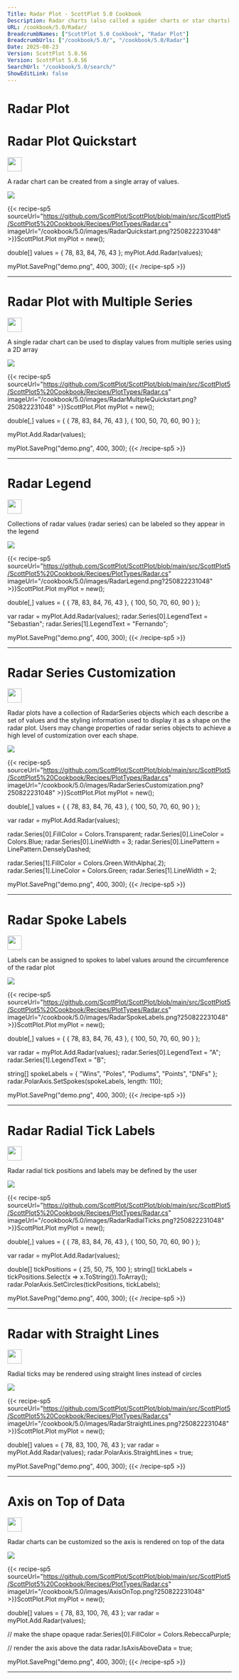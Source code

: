 ```yaml
---
Title: Radar Plot - ScottPlot 5.0 Cookbook
Description: Radar charts (also called a spider charts or star charts) represent multi-axis data as a 2D shape on axes arranged circularly around a center point.
URL: /cookbook/5.0/Radar/
BreadcrumbNames: ["ScottPlot 5.0 Cookbook", "Radar Plot"]
BreadcrumbUrls: ["/cookbook/5.0/", "/cookbook/5.0/Radar"]
Date: 2025-08-23
Version: ScottPlot 5.0.56
Version: ScottPlot 5.0.56
SearchUrl: "/cookbook/5.0/search/"
ShowEditLink: false
---
```


<h1>Radar Plot</h1>


<div class='d-flex align-items-center mt-5'>
<h1 class='me-2 text-dark my-0 border-0'>Radar Plot Quickstart</h1>
<a href='/cookbook/5.0/Radar/RadarQuickstart' target='_blank'>
<img src='/images/icons/new-window.svg' style='height: 2rem;' class='new-window-icon'>
</a>
</div>

A radar chart can be created from a single array of values.

[![](/cookbook/5.0/images/RadarQuickstart.png?250822231048)](/cookbook/5.0/images/RadarQuickstart.png?250822231048)

{{< recipe-sp5 sourceUrl="https://github.com/ScottPlot/ScottPlot/blob/main/src/ScottPlot5/ScottPlot5%20Cookbook/Recipes/PlotTypes/Radar.cs" imageUrl="/cookbook/5.0/images/RadarQuickstart.png?250822231048" >}}ScottPlot.Plot myPlot = new();

double[] values = { 78, 83, 84, 76, 43 };
myPlot.Add.Radar(values);

myPlot.SavePng("demo.png", 400, 300);
{{< /recipe-sp5 >}}

<hr class='my-5 invisible'>



<div class='d-flex align-items-center mt-5'>
<h1 class='me-2 text-dark my-0 border-0'>Radar Plot with Multiple Series</h1>
<a href='/cookbook/5.0/Radar/RadarMultipleQuickstart' target='_blank'>
<img src='/images/icons/new-window.svg' style='height: 2rem;' class='new-window-icon'>
</a>
</div>

A single radar chart can be used to display values from multiple series using a 2D array

[![](/cookbook/5.0/images/RadarMultipleQuickstart.png?250822231048)](/cookbook/5.0/images/RadarMultipleQuickstart.png?250822231048)

{{< recipe-sp5 sourceUrl="https://github.com/ScottPlot/ScottPlot/blob/main/src/ScottPlot5/ScottPlot5%20Cookbook/Recipes/PlotTypes/Radar.cs" imageUrl="/cookbook/5.0/images/RadarMultipleQuickstart.png?250822231048" >}}ScottPlot.Plot myPlot = new();

double[,] values = {
    { 78,  83, 84, 76, 43 },
    { 100, 50, 70, 60, 90 }
};

myPlot.Add.Radar(values);

myPlot.SavePng("demo.png", 400, 300);
{{< /recipe-sp5 >}}

<hr class='my-5 invisible'>



<div class='d-flex align-items-center mt-5'>
<h1 class='me-2 text-dark my-0 border-0'>Radar Legend</h1>
<a href='/cookbook/5.0/Radar/RadarLegend' target='_blank'>
<img src='/images/icons/new-window.svg' style='height: 2rem;' class='new-window-icon'>
</a>
</div>

Collections of radar values (radar series) can be labeled so they appear in the legend

[![](/cookbook/5.0/images/RadarLegend.png?250822231048)](/cookbook/5.0/images/RadarLegend.png?250822231048)

{{< recipe-sp5 sourceUrl="https://github.com/ScottPlot/ScottPlot/blob/main/src/ScottPlot5/ScottPlot5%20Cookbook/Recipes/PlotTypes/Radar.cs" imageUrl="/cookbook/5.0/images/RadarLegend.png?250822231048" >}}ScottPlot.Plot myPlot = new();

double[,] values = {
    { 78,  83, 84, 76, 43 },
    { 100, 50, 70, 60, 90 }
};

var radar = myPlot.Add.Radar(values);
radar.Series[0].LegendText = "Sebastian";
radar.Series[1].LegendText = "Fernando";

myPlot.SavePng("demo.png", 400, 300);
{{< /recipe-sp5 >}}

<hr class='my-5 invisible'>



<div class='d-flex align-items-center mt-5'>
<h1 class='me-2 text-dark my-0 border-0'>Radar Series Customization</h1>
<a href='/cookbook/5.0/Radar/RadarSeriesCustomization' target='_blank'>
<img src='/images/icons/new-window.svg' style='height: 2rem;' class='new-window-icon'>
</a>
</div>

Radar plots have a collection of RadarSeries objects which each describe a set of values and the styling information used to display it as a shape on the radar plot. Users may change properties of radar series objects to achieve a high level of customization over each shape.

[![](/cookbook/5.0/images/RadarSeriesCustomization.png?250822231048)](/cookbook/5.0/images/RadarSeriesCustomization.png?250822231048)

{{< recipe-sp5 sourceUrl="https://github.com/ScottPlot/ScottPlot/blob/main/src/ScottPlot5/ScottPlot5%20Cookbook/Recipes/PlotTypes/Radar.cs" imageUrl="/cookbook/5.0/images/RadarSeriesCustomization.png?250822231048" >}}ScottPlot.Plot myPlot = new();

double[,] values = {
    { 78,  83, 84, 76, 43 },
    { 100, 50, 70, 60, 90 }
};

var radar = myPlot.Add.Radar(values);

radar.Series[0].FillColor = Colors.Transparent;
radar.Series[0].LineColor = Colors.Blue;
radar.Series[0].LineWidth = 3;
radar.Series[0].LinePattern = LinePattern.DenselyDashed;

radar.Series[1].FillColor = Colors.Green.WithAlpha(.2);
radar.Series[1].LineColor = Colors.Green;
radar.Series[1].LineWidth = 2;

myPlot.SavePng("demo.png", 400, 300);
{{< /recipe-sp5 >}}

<hr class='my-5 invisible'>



<div class='d-flex align-items-center mt-5'>
<h1 class='me-2 text-dark my-0 border-0'>Radar Spoke Labels</h1>
<a href='/cookbook/5.0/Radar/RadarSpokeLabels' target='_blank'>
<img src='/images/icons/new-window.svg' style='height: 2rem;' class='new-window-icon'>
</a>
</div>

Labels can be assigned to spokes to label values around the circumference of the radar plot

[![](/cookbook/5.0/images/RadarSpokeLabels.png?250822231048)](/cookbook/5.0/images/RadarSpokeLabels.png?250822231048)

{{< recipe-sp5 sourceUrl="https://github.com/ScottPlot/ScottPlot/blob/main/src/ScottPlot5/ScottPlot5%20Cookbook/Recipes/PlotTypes/Radar.cs" imageUrl="/cookbook/5.0/images/RadarSpokeLabels.png?250822231048" >}}ScottPlot.Plot myPlot = new();

double[,] values = {
    { 78,  83, 84, 76, 43 },
    { 100, 50, 70, 60, 90 }
};

var radar = myPlot.Add.Radar(values);
radar.Series[0].LegendText = "A";
radar.Series[1].LegendText = "B";

string[] spokeLabels = { "Wins", "Poles", "Podiums", "Points", "DNFs" };
radar.PolarAxis.SetSpokes(spokeLabels, length: 110);

myPlot.SavePng("demo.png", 400, 300);
{{< /recipe-sp5 >}}

<hr class='my-5 invisible'>



<div class='d-flex align-items-center mt-5'>
<h1 class='me-2 text-dark my-0 border-0'>Radar Radial Tick Labels</h1>
<a href='/cookbook/5.0/Radar/RadarRadialTicks' target='_blank'>
<img src='/images/icons/new-window.svg' style='height: 2rem;' class='new-window-icon'>
</a>
</div>

Radar radial tick positions and labels may be defined by the user

[![](/cookbook/5.0/images/RadarRadialTicks.png?250822231048)](/cookbook/5.0/images/RadarRadialTicks.png?250822231048)

{{< recipe-sp5 sourceUrl="https://github.com/ScottPlot/ScottPlot/blob/main/src/ScottPlot5/ScottPlot5%20Cookbook/Recipes/PlotTypes/Radar.cs" imageUrl="/cookbook/5.0/images/RadarRadialTicks.png?250822231048" >}}ScottPlot.Plot myPlot = new();

double[,] values = {
    { 78,  83, 84, 76, 43 },
    { 100, 50, 70, 60, 90 }
};

var radar = myPlot.Add.Radar(values);

double[] tickPositions = { 25, 50, 75, 100 };
string[] tickLabels = tickPositions.Select(x =&gt; x.ToString()).ToArray();
radar.PolarAxis.SetCircles(tickPositions, tickLabels);

myPlot.SavePng("demo.png", 400, 300);
{{< /recipe-sp5 >}}

<hr class='my-5 invisible'>



<div class='d-flex align-items-center mt-5'>
<h1 class='me-2 text-dark my-0 border-0'>Radar with Straight Lines</h1>
<a href='/cookbook/5.0/Radar/RadarStraightLines' target='_blank'>
<img src='/images/icons/new-window.svg' style='height: 2rem;' class='new-window-icon'>
</a>
</div>

Radial ticks may be rendered using straight lines instead of circles

[![](/cookbook/5.0/images/RadarStraightLines.png?250822231048)](/cookbook/5.0/images/RadarStraightLines.png?250822231048)

{{< recipe-sp5 sourceUrl="https://github.com/ScottPlot/ScottPlot/blob/main/src/ScottPlot5/ScottPlot5%20Cookbook/Recipes/PlotTypes/Radar.cs" imageUrl="/cookbook/5.0/images/RadarStraightLines.png?250822231048" >}}ScottPlot.Plot myPlot = new();

double[] values = { 78, 83, 100, 76, 43 };
var radar = myPlot.Add.Radar(values);
radar.PolarAxis.StraightLines = true;

myPlot.SavePng("demo.png", 400, 300);
{{< /recipe-sp5 >}}

<hr class='my-5 invisible'>



<div class='d-flex align-items-center mt-5'>
<h1 class='me-2 text-dark my-0 border-0'>Axis on Top of Data</h1>
<a href='/cookbook/5.0/Radar/AxisOnTop' target='_blank'>
<img src='/images/icons/new-window.svg' style='height: 2rem;' class='new-window-icon'>
</a>
</div>

Radar charts can be customized so the axis is rendered on top of the data

[![](/cookbook/5.0/images/AxisOnTop.png?250822231048)](/cookbook/5.0/images/AxisOnTop.png?250822231048)

{{< recipe-sp5 sourceUrl="https://github.com/ScottPlot/ScottPlot/blob/main/src/ScottPlot5/ScottPlot5%20Cookbook/Recipes/PlotTypes/Radar.cs" imageUrl="/cookbook/5.0/images/AxisOnTop.png?250822231048" >}}ScottPlot.Plot myPlot = new();

double[] values = { 78, 83, 100, 76, 43 };
var radar = myPlot.Add.Radar(values);

// make the shape opaque
radar.Series[0].FillColor = Colors.RebeccaPurple;

// render the axis above the data
radar.IsAxisAboveData = true;

myPlot.SavePng("demo.png", 400, 300);
{{< /recipe-sp5 >}}

<hr class='my-5 invisible'>


